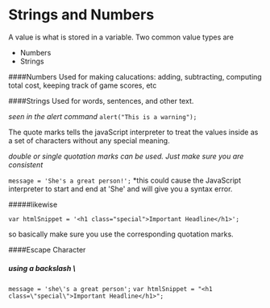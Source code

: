 # Strings and Numbers

A value is what is stored in a variable. 
Two common value types are 
- Numbers
- Strings

####Numbers
Used for making calucations: adding, subtracting, computing total cost, keeping track of game scores, etc

####Strings
Used for words, sentences, and other text.

*seen in the alert command*
`alert("This is a warning");`

The quote marks tells the javaScript interpreter to treat the values inside as a set of characters without any special meaning. 

*double or single quotation marks can be used. Just make sure you are consistent*   

`message = 'She's a great person!';` 
*this could cause the JavaScript interpreter to start and end at 'She' and will give you a syntax error.

#####likewise

`var htmlSnippet = '<h1 class="special">Important Headline</h1>';`

so basically make sure you use the corresponding quotation marks. 


####Escape Character 
##### using a backslash \ 
`message = 'she\'s a great person';`
`var htmlSnippet = "<h1 class=\"special\">Important Headline</h1>";`
	


